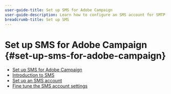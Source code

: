 ```yaml
---
user-guide-title: Set up SMS for Adobe Campaign
user-guide-description: Learn how to configure an SMS account for SMTP providers, how Adobe Campaign handles SMS, and how to analyze and troubleshoot the configuration. 
breadcrumb-title: Set up SMS
---
```


# Set up SMS for Adobe Campaign {#set-up-sms-for-adobe-campaign}

+ [Set up SMS for Adobe Campaign](/help/tutorial-sms/overview.md)
+ [Introduction to SMS](/help/tutorial-sms/introduction-to-sms.md)
+ [Set up an SMS account](/help/tutorial-sms/set-up-account-for-standard-smpp-provider.md)
+ [Fine tune the SMS account settings](/help/tutorial-sms/adapt-sms-connector-to-smpp-provider.md)
